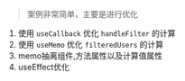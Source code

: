 > 案例非常简单，主要是进行优化

1. 使用 `useCallback` 优化 `handleFilter` 的计算
2. 使用 `useMemo` 优化 `filteredUsers` 的计算
3. memo抽离组件,方法属性以及计算值属性
4. useEffect优化
